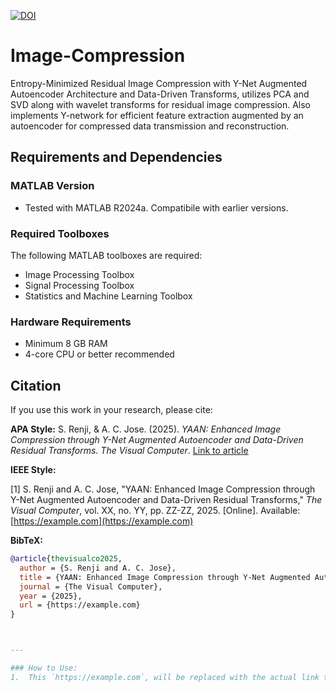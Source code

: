 [![DOI](https://zenodo.org/badge/DOI/10.5281/zenodo.14365003.svg)](https://doi.org/10.5281/zenodo.14365003)
# Image-Compression
Entropy-Minimized Residual Image Compression with Y-Net Augmented Autoencoder Architecture and Data-Driven Transforms,
utilizes PCA and SVD along with wavelet transforms for residual image compression. Also implements Y-network for efficient feature extraction augmented by an autoencoder for compressed data transmission and reconstruction.
## Requirements and Dependencies

### MATLAB Version
- Tested with MATLAB R2024a. Compatibile with earlier versions. 

### Required Toolboxes
The following MATLAB toolboxes are required:
- Image Processing Toolbox
- Signal Processing Toolbox
- Statistics and Machine Learning Toolbox

### Hardware Requirements
- Minimum 8 GB RAM
- 4-core CPU or better recommended

## Citation

If you use this work in your research, please cite:

**APA Style:**
S. Renji, & A. C. Jose. (2025). *YAAN: Enhanced Image Compression through Y-Net Augmented Autoencoder and Data-Driven Residual Transforms*. *The Visual Computer*. [Link to article](https://example.com)

**IEEE Style:**

[1] S. Renji and A. C. Jose, "YAAN: Enhanced Image Compression through Y-Net Augmented Autoencoder and Data-Driven Residual Transforms," *The Visual Computer*, vol. XX, no. YY, pp. ZZ-ZZ, 2025. [Online]. Available: [https://example.com](https://example.com)


**BibTeX:**
```bibtex
@article{thevisualco2025,
  author = {S. Renji and A. C. Jose},
  title = {YAAN: Enhanced Image Compression through Y-Net Augmented Autoencoder and Data-Driven Residual Transforms},
  journal = {The Visual Computer},
  year = {2025},
  url = {https://example.com}
}



---

### How to Use:
1.  This `https://example.com`, will be replaced with the actual link to the article once it's available online.



